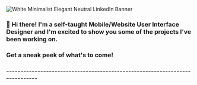 ![White Minimalist Elegant Neutral LinkedIn Banner](https://github.com/AnthonyDesignCode/IMAGERY/blob/main/Banner.png)        
 
### 👋 Hi there! I'm a self-taught Mobile/Website User Interface Designer and I'm excited to show you some of the projects I've been working on.

### Get a sneak peek of what's to come!
### ----------------------------------------------------------------------------

